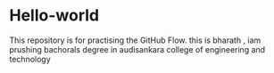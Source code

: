 # Hello-world
This repository is for practising the GitHub Flow.
this is bharath , iam prushing bachorals degree in audisankara college of engineering and technology
